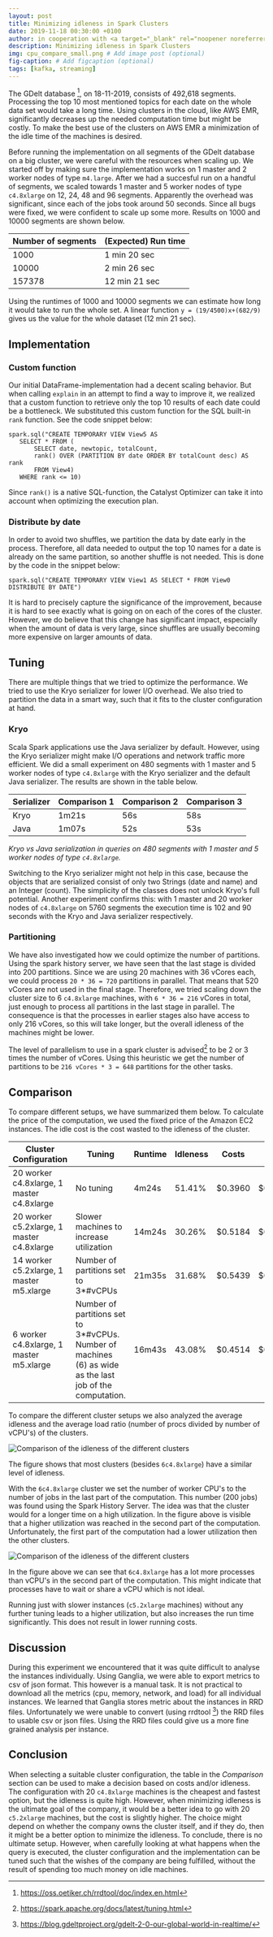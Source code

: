 ```yaml
---
layout: post
title: Minimizing idleness in Spark Clusters
date: 2019-11-18 00:30:00 +0100
author: in cooperation with <a target="_blank" rel="noopener noreferrer" href="https://tomdenottelander.com/">Tom den ottelander</a>
description: Minimizing idleness in Spark Clusters
img: cpu_compare_small.png # Add image post (optional)
fig-caption: # Add figcaption (optional)
tags: [kafka, streaming]
---
```

The GDelt database [^1], on 18-11-2019, consists of 492,618 segments. Processing the top 10 most mentioned topics for each date on the whole data set would take a long time. Using clusters in the cloud, like AWS EMR, significantly decreases up the needed computation time but might be costly. To make the best use of the clusters on AWS EMR a minimization of the idle time of the machines is desired.

Before running the implementation on all segments of the GDelt database on a big cluster, we
were careful with the resources when scaling up. We started off by
making sure the implementation works on 1 master and 2 worker nodes of
type `m4.large`. After we had a succesful run on a handful of segments,
we scaled towards 1 master and 5 worker nodes of type `c4.8xlarge` on
12, 24, 48 and 96 segments. Apparently the overhead was significant,
since each of the jobs took around 50 seconds. Since all bugs were
fixed, we were confident to scale up some more. Results on 1000 and 10000 segments are shown below.

<!--An extrapolation on the
results on 1000 and 10000 segments on 1 master and 20 worker nodes
of `c4.8xlarge` suggests that the runtime for all segments would be 0.20
hours (= 12 minutes).-->

| Number of segments | (Expected) Run time |
| ------------------ | ------------------- |
| 1000               | 1 min 20 sec        |
| 10000              | 2 min 26 sec        |
| 157378             | 12 min 21 sec       |

Using the runtimes of 1000 and 10000 segments we can estimate how long it would take to run the whole set. 
A linear function `y = (19/4500)x+(682/9)` gives us the value for the whole dataset (12 min 21 sec).

## Implementation
### Custom function

Our initial DataFrame-implementation had a decent scaling behavior.
But when calling `explain` in an attempt to find a way to improve it, we
realized that a custom function to retrieve only the top 10 results of
each date could be a bottleneck. We substituted this custom function for
the SQL built-in `rank` function. See the code snippet below:
 
 ```
 spark.sql("CREATE TEMPORARY VIEW View5 AS
 	SELECT * FROM ( 
 		SELECT date, newtopic, totalCount, 
 		rank() OVER (PARTITION BY date ORDER BY totalCount desc) AS rank
 		FROM View4) 
	WHERE rank <= 10)
 ```

Since `rank()` is a native SQL-function, the Catalyst Optimizer can take
it into account when optimizing the execution plan.

### Distribute by date

In order to avoid two shuffles, we partition the data by date early in
the process. Therefore, all data needed to output the top 10 names for a
date is already on the same partition, so another shuffle is not needed.
This is done by the code in the snippet below:

```
spark.sql("CREATE TEMPORARY VIEW View1 AS SELECT * FROM View0 DISTRIBUTE BY DATE")
```

It is hard to precisely capture the significance of the improvement,
because it is hard to see exactly what is going on on each of the cores
of the cluster. However, we do believe that this change has significant
impact, especially when the amount of data is very large, since shuffles
are usually becoming more expensive on larger amounts of data.

## Tuning
There are multiple things that we tried to optimize the performance. We
tried to use the Kryo serializer for lower I/O overhead. We also tried
to partition the data in a smart way, such that it fits to the cluster
configuration at hand.

### Kryo
Scala Spark applications use the Java serializer by default. However,
using the Kryo serializer might make I/O operations and network traffic
more efficient. We did a small experiment on 480 segments with 1 master
and 5 worker nodes of type `c4.8xlarge` with the Kryo serializer and the
default Java serializer. The results are shown in the table below.

| Serializer | Comparison 1 | Comparison 2 | Comparison 3 |
| ---------- | ------------ | ------------ | ------------ |
| Kryo       | 1m21s        | 56s          | 58s          |
| Java       | 1m07s        | 52s          | 53s          |

*Kryo vs Java serialization in queries on 480 segments with 1 master
  and 5 worker nodes of type `c4.8xlarge`.*

Switching to the Kryo serializer might not help in this case, because
the objects that are serialized consist of only two Strings (date and
name) and an Integer (count). The simplicity of the classes does not
unlock Kryo's full potential. Another experiment confirms this: with 1
master and 20 worker nodes of `c4.8xlarge` on 5760 segments the
execution time is 102 and 90 seconds with the Kryo and Java serializer
respectively.

### Partitioning 
We have also investigated how we could optimize the number of
partitions. Using the spark history server, we have seen that the last
stage is divided into 200 partitions. Since we are using 20 machines
with 36 vCores each, we could process `20 * 36 = 720` partitions in parallel.
That means that 520 vCores are not used in the final stage. Therefore,
we tried scaling down the cluster size to 6 `c4.8xlarge` machines, with
`6 * 36 = 216` vCores in total, just enough to process all partitions in the
last stage in parallel. The consequence is that the processes in earlier
stages also have access to only 216 vCores, so this will take longer,
but the overall idleness of the machines might be lower.

The level of parallelism to use in a spark cluster is advised[^2] to be
2 or 3 times the number of vCores. Using this heuristic we get the
number of partitions to be `216 vCores * 3 = 648` partitions for the other
tasks. 

## Comparison
To compare different setups, we have summarized them below. To calculate the price of the computation,
we used the fixed price of the Amazon EC2 instances. The idle cost is the cost wasted to the idleness of the cluster.

| Cluster Configuration                     | Tuning                                                       | Runtime | Idleness | Costs   | Idle cost |
| ----------------------------------------- | ------------------------------------------------------------ | ------- | -------- | ------- | --------- |
| 20 worker c4.8xlarge, 1 master c4.8xlarge | No tuning                                                    | 4m24s   | 51.41%   | $0.3960 | $0.2036   |
| 20 worker c5.2xlarge, 1 master c4.8xlarge | Slower machines to increase utilization                      | 14m24s  | 30.26%   | $0.5184 | $0.1569   |
| 14 worker c5.2xlarge, 1 master m5.xlarge  | Number of partitions set to 3*#vCPUs                         | 21m35s  | 31.68%   | $0.5439 | $0.1723   |
| 6 worker c4.8xlarge, 1 master m5.xlarge   | Number of partitions set to 3*#vCPUs.  Number of machines (6) as wide as the last job of the computation. | 16m43s  | 43.08%   | $0.4514 | $0.1945   |

To compare the different cluster setups we also analyzed the average
idleness and the average load ratio (number of procs divided by number
of vCPU's) of the clusters. 

![Comparison of the idleness of the different
clusters]({{site.baseurl}}/assets/img/load_ratio_compare.png)

The figure shows that most clusters (besides `6c4.8xlarge`) have a similar level of idleness.

With the `6c4.8xlarge` cluster we set the number of worker CPU's to the
number of jobs in the last part of the computation. This number (200
jobs) was found using the Spark History Server. The idea was that the
cluster would for a longer time on a high utilization. In the figure above is visible that a higher utilization was reached in the second part of the computation. Unfortunately, the first
part of the computation had a lower utilization then the other clusters.

![Comparison of the idleness of the different
clusters]({{site.baseurl}}/assets/img/cpu_compare.png)

In the figure above we can see that `6c4.8xlarge` has a
lot more processes than vCPU's in the second part of the computation.
This might indicate that processes have to wait or share a vCPU which is
not ideal.

Running just with slower instances (`c5.2xlarge` machines) without any
further tuning leads to a higher utilization, but also increases the run
time significantly. This does not result in lower running costs.

## Discussion
During this experiment we encountered that it was quite difficult to analyse
the instances individually. Using Ganglia, we were able to export
metrics to csv of json format. This however is a manual task. It is not
practical to download all the metrics (cpu, memory, network, and load)
for all individual instances. We learned that Ganglia stores metric
about the instances in RRD files. Unfortunately we were unable to
convert (using rrdtool [^3]) the RRD files to usable csv or json files.
Using the RRD files could give us a more fine grained analysis per
instance.

Conclusion
----------

When selecting a suitable cluster configuration, the table in the *Comparison* section can be used to make a decision based on costs and/or idleness. The configuration with  20 `c4.8xlarge` machines
is the cheapest and fastest option, but the idleness is quite high.
However, when minimizing idleness is the ultimate goal of the company,
it would be a better idea to go with 20 `c5.2xlarge` machines, but the
cost is slightly higher. The choice might depend on whether the company
owns the cluster itself, and if they do, then it might be a better
option to minimize the idleness. To conclude, there is no ultimate
setup. However, when carefully looking at what happens when the query is
executed, the cluster configuration and the implementation can be tuned
such that the wishes of the company are being fulfilled, without the
result of spending too much money on idle machines.


[^3]: https://blog.gdeltproject.org/gdelt-2-0-our-global-world-in-realtime/

[^2]: https://spark.apache.org/docs/latest/tuning.html

[^1]: https://oss.oetiker.ch/rrdtool/doc/index.en.html

